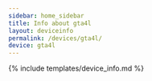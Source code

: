 ```yaml
---
sidebar: home_sidebar
title: Info about gta4l
layout: deviceinfo
permalink: /devices/gta4l/
device: gta4l
---
```

{% include templates/device_info.md %}
